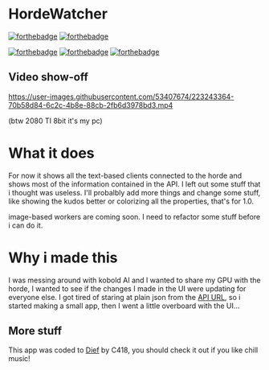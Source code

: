 # HordeWatcher
[![forthebadge](https://forthebadge.com/images/badges/powered-by-electricity.svg)](https://forthebadge.com)
[![forthebadge](https://forthebadge.com/images/badges/you-didnt-ask-for-this.svg)](https://forthebadge.com)

[![forthebadge](https://forthebadge.com/images/badges/uses-html.svg)](https://forthebadge.com)
[![forthebadge](https://forthebadge.com/images/badges/made-with-go.svg)](https://forthebadge.com)
[![forthebadge](https://forthebadge.com/images/badges/made-with-vue.svg)](https://forthebadge.com)

## Video show-off

https://user-images.githubusercontent.com/53407674/223243364-70b58d84-6c2c-4b8e-88cb-2fb6d3978bd3.mp4


(btw 2080 TI 8bit it's my pc)

# What it does

For now it shows all the text-based clients connected to the horde and shows most of the information contained in the API. I left out some stuff that i thought was useless. I'll probalbly add more things and change some stuff, like showing the kudos better or colorizing all the properties, that's for 1.0.

image-based workers are coming soon. I need to refactor some stuff before i can do it.

# Why i made this
I was messing around with kobold AI and I wanted to share my GPU with the horde, I wanted to see if the changes I made in the UI were updating for everyone else.
I got tired of staring at plain json from the [API URL](https://aihorde.net/api/v2/workers?type=text), so i started making a small app, then I went a little overboard with the UI...

## More stuff

This app was coded to [Dief](https://c418.bandcamp.com/album/dief) by C418, you should check it out if you like chill music!

